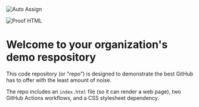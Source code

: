 ![Auto Assign](https://github.com/fox-language/demo-repository/actions/workflows/auto-assign.yml/badge.svg)

![Proof HTML](https://github.com/fox-language/demo-repository/actions/workflows/proof-html.yml/badge.svg)

# Welcome to your organization's demo respository
This code repository (or "repo") is designed to demonstrate the best GitHub has to offer with the least amount of noise.

The repo includes an `index.html` file (so it can render a web page), two GitHub Actions workflows, and a CSS stylesheet dependency.
